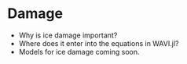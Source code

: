 # Damage
- Why is ice damage important?
- Where does it enter into the equations in WAVI.jl?
- Models for ice damage coming soon.